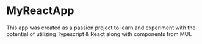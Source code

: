 # MyReactApp
This app was created as a passion project to learn and experiment with the potential of utilizing Typescript & React along with components from MUI.
